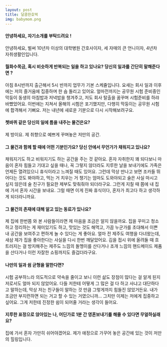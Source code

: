 ```yaml
---
layout: post
title: 달콤한호떡
img: babymom.png 
---
```



#### 안녕하세요, 자기소개를 부탁드려요 !

안녕하세요, 벌써 10년차 이상의 대학병원 간호사이자, 세 자매의 큰 언니이자, 4년차 자취생활인입니다. 

#### 월화수목금, 혹시 비슷하게 반복되는 일을 하고 있나요? 당신의 일과를 간단히 말해준다면 ?

아침 8시반까지 출근해서 5시 반까지 업무가 기본 스케쥴입니다. 요새는 회사 일과 이후에는 저의 즐거움에 집중하며 한 숨 돌리고 있어요. 얼마전까지는 공무원 시험 준비중인 막둥이 동생의 아침밥과 저녁밥을 챙겨주고, 저도 회사 탈출을 꿈꾸며 시험준비를 하랴 바빴었어요. 이번에는 지쳐서 올해의 시험은 포기했지만, 다행히 막둥이는 공무원 시험에 합격해서 기뻐요. 저는 내년에 새로운 기분으로 다시 시작해보려구요. 

#### 쳇바퀴 같은 당신의 일에 틈을 내주는 물건은요?

제 방이요. 제 취향으로 예쁘게 꾸며놓은 저만의 공간.

#### 그 물건과 함께 할 때에 어떤 기분인가요? 당신 안에서 무언가가 채워지고 있나요?

채워지기도 하고 비워지기도 하는 공간을 주는 것 같아요. 
혼자 자취한지 꽤 되다보니 마음이 혼자 힘들고 기대고 싶을 때나, 꼭 그렇지 않더라도 지루한 날을 보내기에도 가족은 언제든 열려있으니 휴식이라고 느껴질 때도 있어요. 
그런데 막상 만나고 보면 조카들 뛰어다는 것도 봐야하고, 먹는 거 치우는 거 챙기는 엄마도 도와야되고 술은 사실 마시고 싶지 않은데 술 친구가 필요한 제부도 맞춰줘야 되더라구요. 
그런게 지칠 때 쯤에 내 집에 가서 혼자 시간을 보내요. 그럴 때면 이게 진짜 휴식이다, 혼자가 최고다 하고 생각하게 되더라니까요. 

#### 그 물건의 존재에 대해 알고 있는 동료가 있나요?

제 집에 한번쯤 와 본 사람들이라면 제 마음을 조금은 알지 않을까요. 
집을 꾸미고 청소하고 정리하는 게 재미있기도 하고, 맛있는 것도 해먹고, 가끔 누군가를 초대해서 이쁜 내 공간을 보여주고 편하게 놀 수 있다는 게 좋아요. 
얼마 전 제주도 여행을 다녀왔는데, 새삼 제가 집을 좋아한다는 사실을 다시 한번 깨달았어요. 김을 접시 위에 올려둘 때 흐트러지는 걸 방지해주는 제주도 느낌의 돌멩이를 산다거나 조개 느낌의 핸드메이드 제품을 산다거나 이런 자잘한 쇼핑까지도 즐겁더라구요.


#### 나만의 일과 쉼 균형을 말한다면?

시험 공부하느라 의도적으로 약속을 줄이고 보니 이런 삶도 장점이 많다는 걸 알게 된지 저로서도 얼마 되지 않았어요.
다들 저한테 어떻게 그 많은 걸 다 하고 사냐고 대단하다고 말하는데, 막상 저는 친구들이 말하는 것 만큼 그렇게까지 힘들진 않았거든요. 
내가 조금만 부지런하면 되는 거고 할 수 있는 거였으니까... 그치만 이제는 저에게 집중하고 싶어요. 그게 저한테 진정한 쉼이 되어줄 거라는 생각이 들어요.   


#### 지루한 표정으로 앉아있는 나, 어딘가로 1분 간 영혼보내기를 해줄 수 있다면 무얼하실래요?

집에 가서 혼자 가만히 쉬어야겠어요. 제가 애정으로 가꾸어 놓은 공간에 있는 것이 저만의 힐링입니다. 
